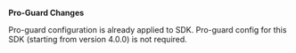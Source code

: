 <b> Pro-Guard Changes </b>

Pro-guard configuration is already applied to SDK. 
Pro-guard config for this SDK (starting from version 4.0.0) is not required.


